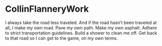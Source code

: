 # CollinFlanneryWork
I always take the road less traveled. And if the road hasn’t been traveled at all, I make my own road.  Pave my own path. Make my own asphalt. Adhere to strict transportation guidelines.  Build a shower to clean me off.  Get back to that road so I can get to the game, on my own terms.
